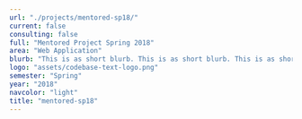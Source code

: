 ```yaml
---
url: "./projects/mentored-sp18/"
current: false
consulting: false
full: "Mentored Project Spring 2018"
area: "Web Application"
blurb: "This is as short blurb. This is as short blurb. This is as short blurb. This is as short blurb. This is as short blurb"
logo: "assets/codebase-text-logo.png"
semester: "Spring"
year: "2018"
navcolor: "light"
title: "mentored-sp18"
---
```

